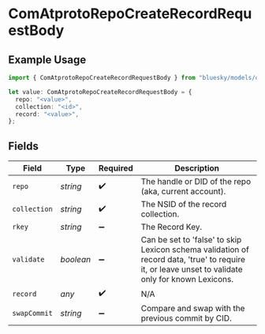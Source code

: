 # ComAtprotoRepoCreateRecordRequestBody

## Example Usage

```typescript
import { ComAtprotoRepoCreateRecordRequestBody } from "bluesky/models/operations";

let value: ComAtprotoRepoCreateRecordRequestBody = {
  repo: "<value>",
  collection: "<id>",
  record: "<value>",
};
```

## Fields

| Field                                                                                                                                             | Type                                                                                                                                              | Required                                                                                                                                          | Description                                                                                                                                       |
| ------------------------------------------------------------------------------------------------------------------------------------------------- | ------------------------------------------------------------------------------------------------------------------------------------------------- | ------------------------------------------------------------------------------------------------------------------------------------------------- | ------------------------------------------------------------------------------------------------------------------------------------------------- |
| `repo`                                                                                                                                            | *string*                                                                                                                                          | :heavy_check_mark:                                                                                                                                | The handle or DID of the repo (aka, current account).                                                                                             |
| `collection`                                                                                                                                      | *string*                                                                                                                                          | :heavy_check_mark:                                                                                                                                | The NSID of the record collection.                                                                                                                |
| `rkey`                                                                                                                                            | *string*                                                                                                                                          | :heavy_minus_sign:                                                                                                                                | The Record Key.                                                                                                                                   |
| `validate`                                                                                                                                        | *boolean*                                                                                                                                         | :heavy_minus_sign:                                                                                                                                | Can be set to 'false' to skip Lexicon schema validation of record data, 'true' to require it, or leave unset to validate only for known Lexicons. |
| `record`                                                                                                                                          | *any*                                                                                                                                             | :heavy_check_mark:                                                                                                                                | N/A                                                                                                                                               |
| `swapCommit`                                                                                                                                      | *string*                                                                                                                                          | :heavy_minus_sign:                                                                                                                                | Compare and swap with the previous commit by CID.                                                                                                 |